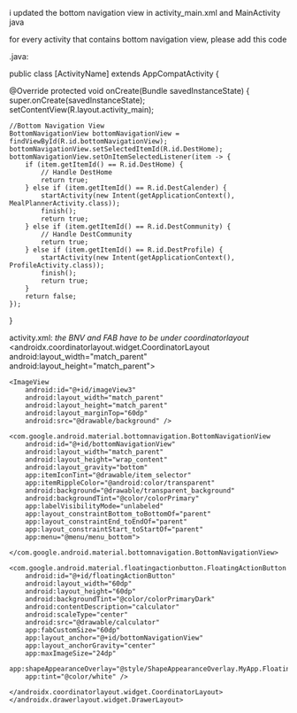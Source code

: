 i updated the bottom navigation view in activity_main.xml and MainActivity java

for every activity that contains bottom navigation view, please add this code

.java: 

public class [ActivityName] extends AppCompatActivity {

@Override
protected void onCreate(Bundle savedInstanceState) {
    super.onCreate(savedInstanceState);
    setContentView(R.layout.activity_main);

    //Bottom Navigation View
    BottomNavigationView bottomNavigationView = findViewById(R.id.bottomNavigationView);
    bottomNavigationView.setSelectedItemId(R.id.DestHome);
    bottomNavigationView.setOnItemSelectedListener(item -> {
        if (item.getItemId() == R.id.DestHome) {
            // Handle DestHome
            return true;
        } else if (item.getItemId() == R.id.DestCalender) {
            startActivity(new Intent(getApplicationContext(), MealPlannerActivity.class));
            finish();
            return true;
        } else if (item.getItemId() == R.id.DestCommunity) {
            // Handle DestCommunity
            return true;
        } else if (item.getItemId() == R.id.DestProfile) {
            startActivity(new Intent(getApplicationContext(), ProfileActivity.class));
            finish();
            return true;
        }
        return false;
    });

}

activity.xml:
*the BNV and FAB have to be under coordinatorlayout*
    <androidx.coordinatorlayout.widget.CoordinatorLayout
        android:layout_width="match_parent"
        android:layout_height="match_parent">
    
    <ImageView
        android:id="@+id/imageView3"
        android:layout_width="match_parent"
        android:layout_height="match_parent"
        android:layout_marginTop="60dp"
        android:src="@drawable/background" />
    
    <com.google.android.material.bottomnavigation.BottomNavigationView
        android:id="@+id/bottomNavigationView"
        android:layout_width="match_parent"
        android:layout_height="wrap_content"
        android:layout_gravity="bottom"
        app:itemIconTint="@drawable/item_selector"
        app:itemRippleColor="@android:color/transparent"
        android:background="@drawable/transparent_background"
        android:backgroundTint="@color/colorPrimary"
        app:labelVisibilityMode="unlabeled"
        app:layout_constraintBottom_toBottomOf="parent"
        app:layout_constraintEnd_toEndOf="parent"
        app:layout_constraintStart_toStartOf="parent"
        app:menu="@menu/menu_bottom">
    
    </com.google.android.material.bottomnavigation.BottomNavigationView>
    
    <com.google.android.material.floatingactionbutton.FloatingActionButton
        android:id="@+id/floatingActionButton"
        android:layout_width="60dp"
        android:layout_height="60dp"
        android:backgroundTint="@color/colorPrimaryDark"
        android:contentDescription="calculator"
        android:scaleType="center"
        android:src="@drawable/calculator"
        app:fabCustomSize="60dp"
        app:layout_anchor="@+id/bottomNavigationView"
        app:layout_anchorGravity="center"
        app:maxImageSize="24dp"
        app:shapeAppearanceOverlay="@style/ShapeAppearanceOverlay.MyApp.FloatingActionButton"
        app:tint="@color/white" />
    
    </androidx.coordinatorlayout.widget.CoordinatorLayout>
    </androidx.drawerlayout.widget.DrawerLayout>

